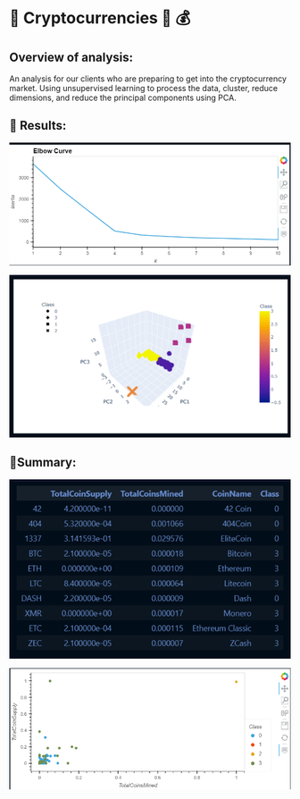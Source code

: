 # 💠 Cryptocurrencies 💱 💰

## Overview of analysis: 
An analysis for our clients who are preparing to get into the cryptocurrency market. Using unsupervised learning to process the data, cluster, reduce dimensions, and reduce the principal components using PCA. 

## 💠 Results:


![](/Resources/elbow_curve.png)

![](/Resources/scatter_3d.png)

## 💠Summary:


![](/Resources/plot_df.png)

![](/Resources/hvplot_scatter.png)

